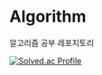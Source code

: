 # Algorithm

알고리즘 공부 레포지토리
<br>

[![Solved.ac Profile](http://mazassumnida.wtf/api/v2/generate_badge?boj=dlwls6877)](https://solved.ac/dlwls6877/)
